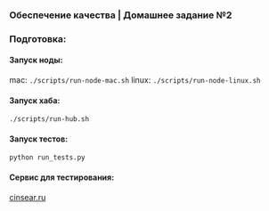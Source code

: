 ### Обеспечение качества | Домашнее задание №2

### Подготовка:
#### Запуск ноды:
mac: `./scripts/run-node-mac.sh` 
linux: `./scripts/run-node-linux.sh`

#### Запуск хаба:
`./scripts/run-hub.sh` 

#### Запуск тестов:
`python run_tests.py`

#### Сервис для тестирования:

[cinsear.ru](https://cinsear.ru)

